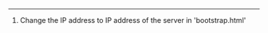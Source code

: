 ************************************************
1. Change the IP address to IP address of the server in 'bootstrap.html'

